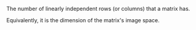 The number of linearly independent rows (or columns) that a matrix has.

Equivalently, it is the dimension of the matrix's image space.
